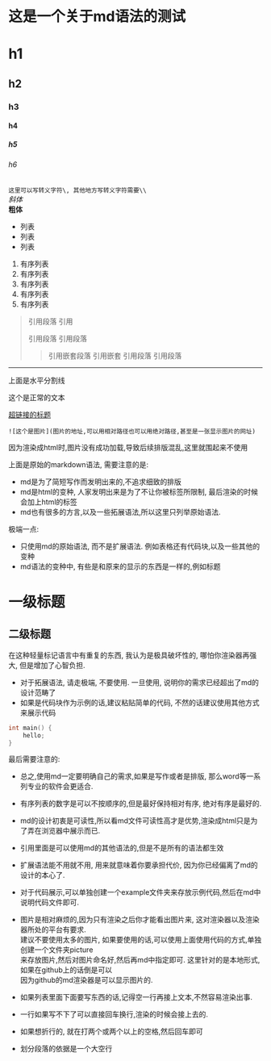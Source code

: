 # 这是一个关于md语法的测试

# h1
## h2
### h3
#### h4
##### h5
###### h6

`这里可以写转义字符\, 其他地方写转义字符需要\\`  
*斜体*  
**粗体**

- 列表
- 列表
- 列表

1. 有序列表
2. 有序列表
3. 有序列表
5. 有序列表
0. 有序列表

> 引用段落
> 引用
>
> 引用段落
> 引用段落
>> 引用嵌套段落
>> 引用嵌套
> 引用段落
> 引用段落

---
上面是水平分割线

这个是正常的文本

[超链接的标题](www.baidu.com)

`![这个是图片](图片的地址,可以用相对路径也可以用绝对路径,甚至是一张显示图片的网址)`

因为渲染成html时,图片没有成功加载,导致后续排版混乱,这里就围起来不使用

上面是原始的markdown语法, 需要注意的是:
- md是为了简短写作而发明出来的,不追求细致的排版
- md是html的变种, 人家发明出来是为了不让你被标签所限制,
最后渲染的时候会加上html的标签
- md也有很多的方言,以及一些拓展语法,所以这里只列举原始语法.

极端一点:
- 只使用md的原始语法, 而不是扩展语法. 例如表格还有代码块,以及一些其他的变种
- md语法的变种中, 有些是和原来的显示的东西是一样的,例如标题

一级标题
====
二级标题
----

在这种轻量标记语言中有重复的东西, 我认为是极具破坏性的, 哪怕你渲染器再强大, 但是增加了心智负担.

- 对于拓展语法, 请走极端, 不要使用. 一旦使用, 说明你的需求已经超出了md的设计范畴了
- 如果是代码块作为示例的话,建议粘贴简单的代码, 不然的话建议使用其他方式来展示代码
```c
int main() {
    hello;
}
```


最后需要注意的:

- 总之,使用md一定要明确自己的需求,如果是写作或者是排版, 那么word等一系列专业的软件会更适合.
- 有序列表的数字是可以不按顺序的,但是最好保持相对有序, 绝对有序是最好的.
- md的设计初衷是可读性,所以看md文件可读性高才是优势,渲染成html只是为了弄在浏览器中展示而已.
- 引用里面是可以使用md的其他语法的,但是不是所有的语法都生效
- 扩展语法能不用就不用, 用来就意味着你要承担代价, 因为你已经偏离了md的设计的本心了.
- 对于代码展示,可以单独创建一个example文件夹来存放示例代码,然后在md中说明代码文件即可.

- 图片是相对麻烦的,因为只有渲染之后你才能看出图片来, 这对渲染器以及渲染器所处的平台有要求.  
建议不要使用太多的图片, 如果要使用的话,可以使用上面使用代码的方式,单独创建一个文件夹picture  
来存放图片,然后对图片命名好,然后再md中指定即可.  这里针对的是本地形式,如果在github上的话倒是可以  
因为github的md渲染器是可以显示图片的.

- 如果列表里面下面要写东西的话,记得空一行再接上文本,不然容易渲染出事.
- 一行如果写不下了可以直接回车换行,渲染的时候会接上去的.
- 如果想折行的, 就在打两个或两个以上的空格,然后回车即可
- 划分段落的依据是一个大空行
